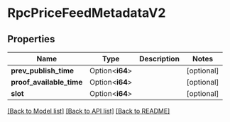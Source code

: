 # RpcPriceFeedMetadataV2

## Properties

Name | Type | Description | Notes
------------ | ------------- | ------------- | -------------
**prev_publish_time** | Option<**i64**> |  | [optional]
**proof_available_time** | Option<**i64**> |  | [optional]
**slot** | Option<**i64**> |  | [optional]

[[Back to Model list]](../README.md#documentation-for-models) [[Back to API list]](../README.md#documentation-for-api-endpoints) [[Back to README]](../README.md)
